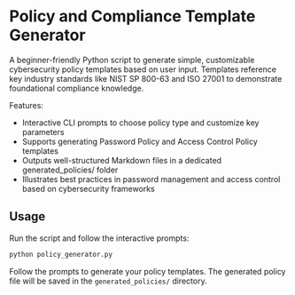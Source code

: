 # Policy and Compliance Template Generator

A beginner-friendly Python script to generate simple, customizable cybersecurity policy templates based on user input.
Templates reference key industry standards like NIST SP 800-63 and ISO 27001 to demonstrate foundational compliance knowledge.


Features:
* Interactive CLI prompts to choose policy type and customize key parameters
* Supports generating Password Policy and Access Control Policy templates
* Outputs well-structured Markdown files in a dedicated generated_policies/ folder
* Illustrates best practices in password management and access control based on cybersecurity frameworks

## Usage

Run the script and follow the interactive prompts:

```bash
python policy_generator.py
```

Follow the prompts to generate your policy templates. The generated policy file will be saved in the `generated_policies/` directory.
